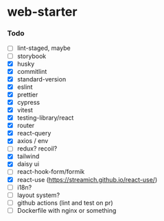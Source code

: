 # web-starter


### Todo
- [ ] lint-staged, maybe
- [ ] storybook
- [x] husky
- [x] commitlint
- [x] standard-version
- [x] eslint
- [x] prettier
- [x] cypress
- [x] vitest
- [x] testing-library/react
- [x] router
- [x] react-query
- [x] axios / env
- [ ] redux? recoil?
- [x] tailwind
- [x] daisy ui
- [ ] react-hook-form/formik
- [x] react-use (https://streamich.github.io/react-use/)
- [ ] i18n?
- [ ] layout system?
- [ ] github actions (lint and test on pr)
- [ ] Dockerfile with nginx or something

